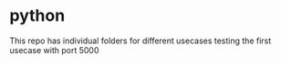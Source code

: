 # python
This repo has individual folders for different usecases
testing the first usecase with port 5000
